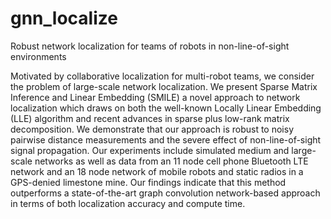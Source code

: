 # gnn_localize
Robust network localization for teams of robots in non-line-of-sight environments
  
Motivated by collaborative localization for multi-robot teams, we consider the problem of large-scale network localization. We present Sparse Matrix Inference and Linear Embedding (SMILE) a novel approach to network localization which draws on both the well-known Locally Linear Embedding (LLE) algorithm and recent advances in sparse plus low-rank matrix decomposition. We demonstrate that our approach is robust to noisy pairwise distance measurements and the severe effect of non-line-of-sight signal propagation. Our experiments include simulated medium and large-scale networks as well as data from an 11 node cell phone Bluetooth LTE network and an 18 node network of mobile robots and static radios in a GPS-denied limestone mine. Our findings indicate that this method outperforms a state-of-the-art graph convolution network-based approach in terms of both localization accuracy and compute time.
